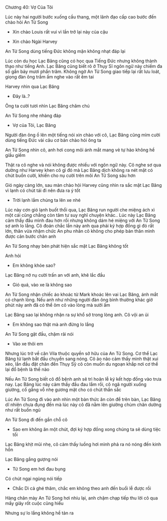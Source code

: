 




Chương 40: Vợ Của Tôi

Lúc này hai người bước xuống cầu thang, một lãnh đạo cấp cao bước đến chào hỏi An Tử Song

- Xin chào Louis rất vui vì lần trở lại này của cậu

- Xin chào Ngài Harvey

An Tử Song dùng tiếng Đức không mặn không nhạt đáp lại

Lúc còn du học Lạc Băng cũng có học qua Tiếng Đức nhưng không thành thạo như tiếng Anh. Lạc Băng cũng biết rõ ở Thụy Sĩ ngôn ngữ này chiếm đa số gần bảy mươi phần trăm. Không ngờ An Tử Song giao tiếp lại rất lưu loát, giọng đàn ông trầm ấm nghe vào rất êm tai

Harvey nhìn qua Lạc Băng

- Đây là..?

Ông ta cười tươi nhìn Lạc Băng chăm chú


An Tử Song nhẹ nhàng đáp

- Vợ của Tôi, Lạc Băng

Người đàn ông ồ lên một tiếng nói xin chào với cô, Lạc Băng cũng mỉm cười dùng tiếng Đức vài câu cơ bản chào hỏi ông ta

An Tử Song nhìn cô, anh hơi cong môi ánh mắt mang vẻ tự hào không hề giấu giếm

Thật ra cô nghe và nói không được nhiều với ngôn ngữ này. Cô nghe sơ qua dường như Harvey khen cô gì đó mà Lạc Băng dịch không ra nét mặt có chút buồn cười, khiến cho nụ cười trên môi An Tử Song sâu hơn

Gió ngày càng lớn, sau màn chào hỏi Harvey cũng nhìn ra sắc mặt Lạc Băng vì lạnh có chút tái đi nên đưa ra ý tốt

- Trời lạnh lắm chúng ta lên xe nhé

Lúc này cơn gió lạnh buốt thổi qua, Lạc Băng run người che miệng ách xì một cái cũng chẳng còn tâm tư suy nghĩ chuyện khác.. Lúc này Lạc Băng cảm thấy đầu mình đau hơn rồi nhưng không dám hé miệng với An Tử Song sợ anh lo lắng. Cô đoán chắc lần này anh qua phải ký hợp đồng gì đó rất lớn, thân vừa nhậm chức An phu nhân cô không cho phép bản thân mình được cản bước chân anh

An Tử Song nhạy bén phát hiện sắc mặt Lạc Băng không tốt

Anh hỏi

- Em không khỏe sao?

Lạc Băng nở nụ cười trấn an với anh, khẽ lắc đầu


- Gió quá, vào xe là không sao

An Tử Song nhận chiếc áo khoác từ Mark khoác lên vai Lạc Băng, ánh mắt có chạnh lòng. Nếu anh như những người đàn ông bình thường khác giờ phút này anh đã có thể ôm cô vào lòng mà sưởi ấm

Lạc Băng sao lại không nhận ra sự khổ sở trong lòng anh. Cô vội an ủi

- Em không sao thật mà anh đừng lo lắng

An Tử Song gật đầu, chậm rãi nói

- Vào xe thôi em



Nhưng lúc trở về căn Vila thuộc quyền sở hữu của An Tử Song. Cơ thể Lạc Băng từ lạnh bắt đầu chuyển sang nóng. Cô ảo não cảm thấy mình thật xui xẻo, lần đầu đặt chân đến Thụy Sỹ cô còn muốn du ngoạn khắp nơi cơ thể lại đổ bệnh là thế nào

Nếu An Tử Song biết cô đổ bệnh anh sẽ trì hoãn lễ ký kết hợp đồng vào trưa nay. Lạc Băng lúc này cảm thấy đầu đau lắm rồi, cô ngã người xuống giường, cố gắng vỗ nhẹ gương mặt cho có chút thần sắc

Lúc An Tử Song đi vào anh nhìn một bàn thức ăn còn để trên bàn, Lạc Băng dĩ nhiên chưa đụng đến mà lúc này cô đã nằm lên giường chùm chăn dường như rất buồn ngủ

An Tử Song đi đến gần chỗ cô

- Sao em không ăn một chút, đợi ký hợp đồng xong chúng ta sẽ dùng tiệc tối

Lạc Băng khịt mũi nhẹ, cô cảm thấy luồng hơi mình phả ra nó nóng đến kinh hồn

Lạc Băng gắng gượng nói

- Tử Song em hơi đau bụng

Có chút ngại ngùng nói tiếp

- Chắc Dì cả ghé thăm, chắc em không theo anh đến buổi lễ được rồi

Hàng chân mày An Tử Song hơi nhíu lại, anh chậm chạp tiếp thu lời cô qua mấy giây rốt cuộc cũng hiểu

Nhưng sự lo lắng không hề tản ra




